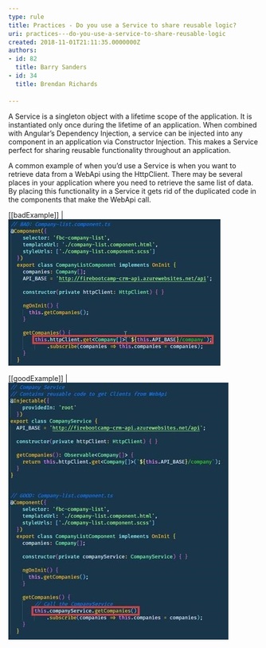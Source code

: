 ```yaml
---
type: rule
title: Practices - Do you use a Service to share reusable logic?
uri: practices---do-you-use-a-service-to-share-reusable-logic
created: 2018-11-01T21:11:35.0000000Z
authors:
- id: 82
  title: Barry Sanders
- id: 34
  title: Brendan Richards

---
```


​A Service is a singleton object with a lifetime scope of the application.  It is instantiated only once during the lifetime of an application.  When combined with Angular’s Dependency Injection, a service can be injected into any component in an application via Constructor Injection. This makes a Service perfect for sharing reusable functionality throughout an application.
 
A common example of when you’d use a Service is when you want to retrieve data from a WebApi using the HttpClient. There may be several places in your application where you need to retrieve the same list of data. By placing this functionality in a Service it gets rid of the duplicated code in the components that make the WebApi call.

[[badExample]]
| ![ Bad Example - Code that is reusable should be placed in a Service](reusable-service-bad.jpg)

[[goodExample]]
| ![ Good Example - ​ Reusable code is placed in a Service and the component calls the Service](reusable-service-good.jpg)
